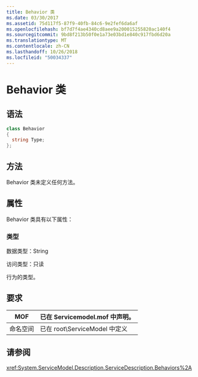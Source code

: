 ```yaml
---
title: Behavior 类
ms.date: 03/30/2017
ms.assetid: 75d117f5-87f9-40fb-84c6-9e2fef6da6af
ms.openlocfilehash: bf7d7f4ae4340cd8aee9a200015255820ac140f4
ms.sourcegitcommit: 9bd8f213b50f0e1a73e03bd1e840c917fbd6d20a
ms.translationtype: MT
ms.contentlocale: zh-CN
ms.lasthandoff: 10/26/2018
ms.locfileid: "50034337"
---
```

# <a name="behavior-class"></a>Behavior 类
## <a name="syntax"></a>语法  
  
```csharp
class Behavior  
{  
  string Type;  
};  
```  
  
## <a name="methods"></a>方法  
 Behavior 类未定义任何方法。  
  
## <a name="properties"></a>属性  
 Behavior 类具有以下属性：  
  
### <a name="type"></a>类型  
 数据类型：String  
  
 访问类型：只读  
  
 行为的类型。  
  
## <a name="requirements"></a>要求  
  
|MOF|已在 Servicemodel.mof 中声明。|  
|---------|-----------------------------------|  
|命名空间|已在 root\ServiceModel 中定义|  
  
## <a name="see-also"></a>请参阅  
 <xref:System.ServiceModel.Description.ServiceDescription.Behaviors%2A>
